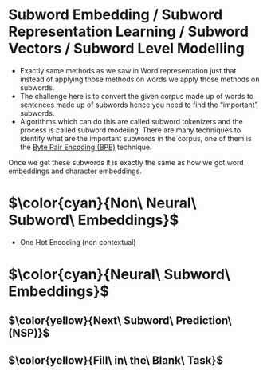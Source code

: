 # Subword Embedding / Subword Representation Learning / Subword Vectors / Subword Level Modelling

  - Exactly same methods as we saw in Word representation just that instead of applying those methods on words we apply those methods on subwords.
  - The challenge here is to convert the given corpus made up of words to sentences made up of subwords hence you need to find the “important” subwords.
  - Algorithms which can do this are called subword tokenizers and the process is called subword modeling. There are many techniques to identify what are the important subwords in the corpus, one of them is the [Byte Pair Encoding (BPE)](https://vizuara.substack.com/p/understanding-byte-pair-encoding) technique.
 


Once we get these subwords it is exactly the same as how we got word embeddings and character embeddings.

# $\color{cyan}{Non\ Neural\ Subword\ Embeddings}$
  - One Hot Encoding (non contextual)

# $\color{cyan}{Neural\ Subword\ Embeddings}$

## $\color{yellow}{Next\ Subword\ Prediction\ (NSP)}$

## $\color{yellow}{Fill\ in\ the\ Blank\ Task}$
